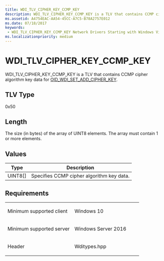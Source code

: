 ```yaml
---
title: WDI_TLV_CIPHER_KEY_CCMP_KEY
description: WDI_TLV_CIPHER_KEY_CCMP_KEY is a TLV that contains CCMP cipher algorithm key data for OID_WDI_SET_ADD_CIPHER_KEY.
ms.assetid: A4754EAC-AA54-45CC-A7C5-B78A2757E012
ms.date: 07/18/2017
keywords:
 - WDI_TLV_CIPHER_KEY_CCMP_KEY Network Drivers Starting with Windows Vista
ms.localizationpriority: medium
---
```


# WDI\_TLV\_CIPHER\_KEY\_CCMP\_KEY


WDI\_TLV\_CIPHER\_KEY\_CCMP\_KEY is a TLV that contains CCMP cipher algorithm key data for [OID\_WDI\_SET\_ADD\_CIPHER\_KEY](./oid-wdi-set-add-cipher-keys.md).

## TLV Type


0x50

## Length


The size (in bytes) of the array of UINT8 elements. The array must contain 1 or more elements.

## Values


| Type      | Description                               |
|-----------|-------------------------------------------|
| UINT8\[\] | Specifies CCMP cipher algorithm key data. |

 

Requirements
------------

<table>
<colgroup>
<col width="50%" />
<col width="50%" />
</colgroup>
<tbody>
<tr class="odd">
<td><p>Minimum supported client</p></td>
<td><p>Windows 10</p></td>
</tr>
<tr class="even">
<td><p>Minimum supported server</p></td>
<td><p>Windows Server 2016</p></td>
</tr>
<tr class="odd">
<td><p>Header</p></td>
<td>Wditypes.hpp</td>
</tr>
</tbody>
</table>

 

